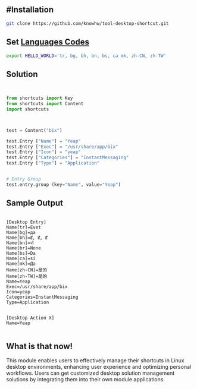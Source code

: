 
## #Installation
~~~bash
git clone https://github.com/knowhw/tool-desktop-shortcut.git
~~~


## Set [Languages Codes]( http://gist.github.com/knowhw/0adeb98e98f319efe0b668697042a737 )
```bash
export HELLO_WORLD='tr, bg, bh, bn, bs, ca mk, zh-CN, zh-TW'
```

## Solution
```py


from shortcuts import Key
from shortcuts import Content
import shortcuts



test = Content("bix")

test.Entry ["Name"] = "Yeap"
test.Entry ["Exec"] = "/usr/share/app/bix"
test.Entry ["Icon"] = "yeap"
test.Entry ["Categories"] = "InstantMessaging"
test.Entry ["Type"] = "Application"


# Entry Group
test.entry.group (key="Name", value="Yeap")


```



## Sample Output 
```

[Desktop Entry]
Name[tr]=Evet
Name[bg]=да
Name[bh]=हँ, हँ, हँ
Name[bn]=হ্যাঁ
Name[br]=None
Name[bs]=Da
Name[ca]=sí
Name[mk]=Да
Name[zh-CN]=是的
Name[zh-TW]=是的
Name=Yeap
Exec=/usr/share/app/bix
Icon=yeap
Categories=InstantMessaging
Type=Application


[Desktop Action X]
Name=Yeap


```

## What is that now!

This module enables users to effectively manage their shortcuts in Linux desktop environments, enhancing user experience and optimizing personal workflows. Users can get customized desktop solution management solutions by integrating them into their own module applications.






